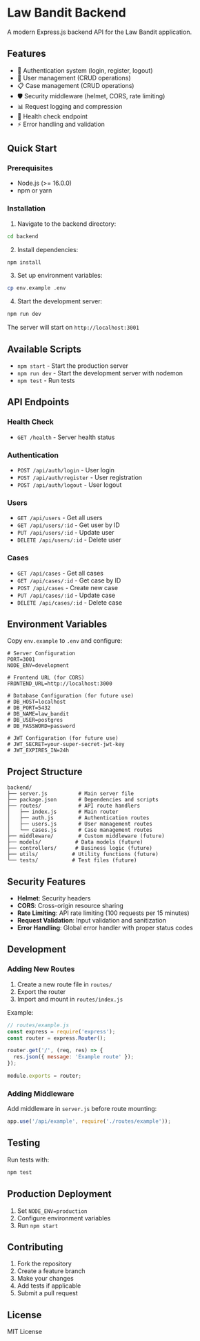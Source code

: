 # Law Bandit Backend

A modern Express.js backend API for the Law Bandit application.

## Features

- 🔐 Authentication system (login, register, logout)
- 👥 User management (CRUD operations)
- 📋 Case management (CRUD operations)
- 🛡️ Security middleware (helmet, CORS, rate limiting)
- 📊 Request logging and compression
- 🏥 Health check endpoint
- ⚡ Error handling and validation

## Quick Start

### Prerequisites

- Node.js (>= 16.0.0)
- npm or yarn

### Installation

1. Navigate to the backend directory:
```bash
cd backend
```

2. Install dependencies:
```bash
npm install
```

3. Set up environment variables:
```bash
cp env.example .env
```

4. Start the development server:
```bash
npm run dev
```

The server will start on `http://localhost:3001`

## Available Scripts

- `npm start` - Start the production server
- `npm run dev` - Start the development server with nodemon
- `npm test` - Run tests

## API Endpoints

### Health Check
- `GET /health` - Server health status

### Authentication
- `POST /api/auth/login` - User login
- `POST /api/auth/register` - User registration
- `POST /api/auth/logout` - User logout

### Users
- `GET /api/users` - Get all users
- `GET /api/users/:id` - Get user by ID
- `PUT /api/users/:id` - Update user
- `DELETE /api/users/:id` - Delete user

### Cases
- `GET /api/cases` - Get all cases
- `GET /api/cases/:id` - Get case by ID
- `POST /api/cases` - Create new case
- `PUT /api/cases/:id` - Update case
- `DELETE /api/cases/:id` - Delete case

## Environment Variables

Copy `env.example` to `.env` and configure:

```env
# Server Configuration
PORT=3001
NODE_ENV=development

# Frontend URL (for CORS)
FRONTEND_URL=http://localhost:3000

# Database Configuration (for future use)
# DB_HOST=localhost
# DB_PORT=5432
# DB_NAME=law_bandit
# DB_USER=postgres
# DB_PASSWORD=password

# JWT Configuration (for future use)
# JWT_SECRET=your-super-secret-jwt-key
# JWT_EXPIRES_IN=24h
```

## Project Structure

```
backend/
├── server.js          # Main server file
├── package.json       # Dependencies and scripts
├── routes/            # API route handlers
│   ├── index.js       # Main router
│   ├── auth.js        # Authentication routes
│   ├── users.js       # User management routes
│   └── cases.js       # Case management routes
├── middleware/        # Custom middleware (future)
├── models/           # Data models (future)
├── controllers/      # Business logic (future)
├── utils/           # Utility functions (future)
└── tests/           # Test files (future)
```

## Security Features

- **Helmet**: Security headers
- **CORS**: Cross-origin resource sharing
- **Rate Limiting**: API rate limiting (100 requests per 15 minutes)
- **Request Validation**: Input validation and sanitization
- **Error Handling**: Global error handler with proper status codes

## Development

### Adding New Routes

1. Create a new route file in `routes/`
2. Export the router
3. Import and mount in `routes/index.js`

Example:
```javascript
// routes/example.js
const express = require('express');
const router = express.Router();

router.get('/', (req, res) => {
  res.json({ message: 'Example route' });
});

module.exports = router;
```

### Adding Middleware

Add middleware in `server.js` before route mounting:

```javascript
app.use('/api/example', require('./routes/example'));
```

## Testing

Run tests with:
```bash
npm test
```

## Production Deployment

1. Set `NODE_ENV=production`
2. Configure environment variables
3. Run `npm start`

## Contributing

1. Fork the repository
2. Create a feature branch
3. Make your changes
4. Add tests if applicable
5. Submit a pull request

## License

MIT License

